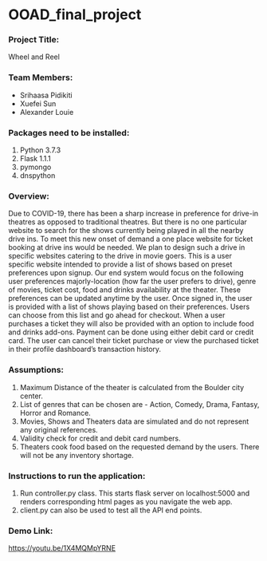 # OOAD_final_project
### Project Title:
 Wheel and Reel

### Team Members:
* Srihaasa Pidikiti
* Xuefei Sun
* Alexander Louie

### Packages need to be installed:
1. Python 3.7.3
2. Flask 1.1.1
3. pymongo
4. dnspython

### Overview:
Due to COVID-19, there has been a sharp increase in preference for drive-in theatres as opposed to traditional theatres. But there is no one particular website to search for the shows currently being played in all the nearby drive ins. To meet this new onset of demand a one place website for ticket booking at drive ins would be needed. We plan to design such a drive in specific websites catering to the drive in movie goers. This is a user specific website intended to provide a list of shows based on preset preferences upon signup. Our end system would focus on the following user preferences majorly-location (how far the user prefers to drive), genre of movies, ticket cost, food and drinks availability at the theater. These preferences can be updated anytime by the user. Once signed in, the user is provided with a list of shows playing based on their preferences. Users can choose from this list and go ahead for checkout. When a user purchases a ticket they will also be provided with an option to include food and drinks add-ons. Payment can be done using either debit card or credit card. The user can cancel their ticket purchase or view the purchased ticket in their profile dashboard’s transaction history. 

### Assumptions:
1. Maximum Distance of the theater is calculated from the Boulder city center.
2. List of genres that can be chosen are - Action, Comedy, Drama, Fantasy, Horror and Romance.
3. Movies, Shows and Theaters data are simulated and do not represent any original references.
4. Validity check for credit and debit card numbers.
5. Theaters cook food based on the requested demand by the users. There will not be any inventory shortage.
### Instructions to run the application:
1. Run controller.py class. This starts flask server on localhost:5000 and renders corresponding html pages as you navigate the web app.
2. client.py can also be used to test all the API end points.
### Demo Link:
https://youtu.be/1X4MQMpYRNE

